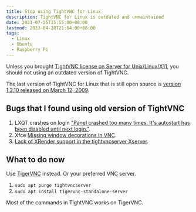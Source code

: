 ```yaml
---
title: Stop using TightVNC for Linux
description: TightVNC for Linux is outdated and unmaintained
date: 2021-07-25T15:55:00+08:00
lastmod: 2023-04-28T21:04:00+08:00
tags:
  - Linux
  - Ubuntu
  - Raspberry Pi
---
```

Unless you brought [TightVNC license on Server for Unix/Linux/X11](https://www.tightvnc.com/licensing-server-x11.php), you should not using an outdated version of TightVNC.

The last version of TightVNC for Linux that is still open source is [version 1.3.10 released on March 12, 2009](https://lwn.net/Articles/322943/).

## Bugs that I found using old version of TightVNC

1. LXQT crashes on login ["Panel crashed too many times. It's autostart has been disabled until next login."](https://github.com/EXALAB/AnLinux-App/issues/261).
2. Xfce [Missing window decorations in VNC](https://bugs.launchpad.net/ubuntu/+source/xfwm4/+bug/1860921).
3. [Lack of XRender support in the tightvncserver Xserver](https://bugs.launchpad.net/ubuntu/+source/xfwm4/+bug/1860921/comments/11).

## What to do now
Use [TigerVNC](https://tigervnc.org/) instead. Or your preferred VNC server.

1. `sudo apt purge tightvncserver`
2. `sudo apt install tigervnc-standalone-server`

Most of the commands in TightVNC works on TigerVNC.